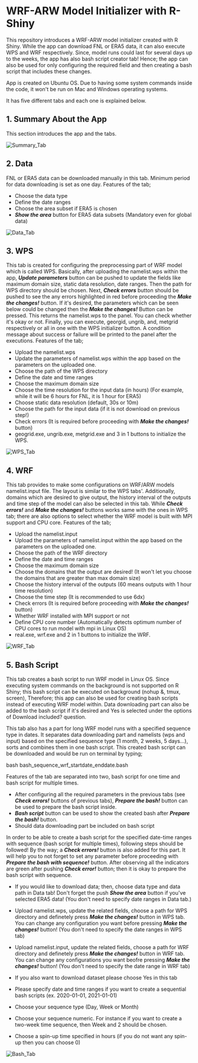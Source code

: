 # WRF-ARW Model Initializer with R-Shiny

This repository introduces a WRF-ARW model initializer created with R Shiny. While the app can download FNL or ERA5 data, it can also execute WPS and WRF respectively. Since, model runs could last for several days up to the weeks, the app has also bash script creator tab! Hence; the app can also be used for only configuring the required field and then creating a bash script that includes these changes.

App is created on Ubuntu OS. Due to having some system commands inside the code, it won't be run on Mac and Windows operating systems.

It has five different tabs and each one is explained below.

## 1. Summary About the App
This section introduces the app and the tabs.

![Summary_Tab](figures/summary_tab_sample.png)

## 2. Data
FNL or ERA5 data can be downloaded manually in this tab. Minimum period for data downloading is set as one day. Features of the tab;

* Choose the data type
* Define the date ranges
* Choose the area subset if ERA5 is chosen
* ***Show the area*** button for ERA5 data subsets (Mandatory even for global data)

![Data_Tab](figures/data_tab_sample.png)

## 3. WPS
This tab is created for configuring the preprocessing part of WRF model which is called WPS. Basically, after uploading the namelist.wps within the app, ***Update parameters*** button can be pushed to update the fields like maximum domain size, static data resolution, date ranges. Then the path for WPS directory should be chosen. Next, ***Check errors*** button should be pushed to see the any errors highlighted in red before proceeding the ***Make the changes!*** button. If it's desired, the parameters which can be seen below could be changed then the ***Make the changes!*** Button can be pressed. This returns the namelist.wps to the panel. You can check whether it's okay or not. Finally, you can execute, georgid, ungrib, and, metgrid respectively or all in one with the WPS initializer button. A condition message about success or failure will be printed to the panel after the executions. Features of the tab;

* Upload the namelist.wps
* Update the parameters of namelist.wps within the app based on the parameters on the uploaded one.
* Choose the path of the WPS directory
* Define the date and time ranges
* Choose the maximum domain size
* Choose the time resolution for the input data (in hours) (For example, while it will be 6 hours for FNL, it is 1 hour for ERA5)
* Choose static data resolution (default, 30s or 10m)
* Choose the path for the input data (if it is not download on previous step!)
* Check errors (It is required before proceeding with ***Make the changes!*** button)
* geogrid.exe, ungrib.exe, metgrid.exe and 3 in 1 buttons to initialize the WPS.

![WPS_Tab](figures/wps_tab_sample.png)

## 4. WRF
This tab provides to make some configurations on WRF/ARW models namelist.input file. The layout is similar to the WPS tabs'. Additionally, domains which are desired to give output, the history interval of the outputs and time step of the model can also be selected in this tab. While ***Check errors!*** and ***Make the changes!*** buttons works same with the ones in WPS tab; there are also options to select whether the WRF model is built with MPI support and CPU core. Features of the tab;

* Upload the namelist.input
* Upload the parameters of namelist.input within the app based on the parameters on the uploaded one.
* Choose the path of the WRF directory
* Define the date and time ranges
* Choose the maximum domain size
* Choose the domains that the output are desired! (It won't let you choose the domains that are greater than max domain size)
* Choose the history interval of the outputs (60 means outputs with 1 hour time resolution)
* Choose the time step (It is recommended to use 6dx)
* Check errors (It is required before proceeding with ***Make the changes!*** button)
* Whether WRF installed with MPI support or not
* Define CPU core number (Automatically detects optimum number of CPU cores to run model with mpi in Linux OS)
* real.exe, wrf.exe and 2 in 1 buttons to initialize the WRF.

![WRF_Tab](figures/wrf_tab_sample.png)


## 5. Bash Script
This tab creates a bash script to run WRF model in Linux OS. Since executing system commands on the background is not supported on R Shiny; this bash script can be executed on background (nohup &, tmux, screen), Therefore; this app can also be used for creating bash scripts instead of executing WRF model within. Data downloading part can also be added to the bash script if it's desired and Yes is selected under the options of Download included? question.

This tab also has a part for long WRF model runs with a specified sequence type in dates. It separates data downloading part and namelists (wps and input) based on the specified sequence type (1 month, 2 weeks, 5 days...), sorts and combines them in one bash script. This created bash script can be downloaded and would be run on terminal by typing;

bash bash_sequence_wrf_startdate_enddate.bash

Features of the tab are separated into two, bash script for one time and bash script for multiple times.

* After configuring all the required parameters in the previous tabs (see ***Check errors!*** buttons of previous tabs), ***Prepare the bash!*** button can be used to prepare the bash script inside. 
* ***Bash script*** button can be used to show the created bash after ***Prepare the bash!*** button.
* Should data downloading part be included on bash script

In order to be able to create a bash script for the specified date-time ranges with sequence (bash script for multiple times), following steps should be followed! By the way; a ***Check errors!*** button is also added for this part. It will help you to not forget to set any parameter before proceeding with ***Prepare the bash with sequence!*** button. After observing all the indicators are green after pushing ***Check error!*** button; then it is okay to prepare the bash script with sequence. 
 
* If you would like to download data; then, choose data type and data path in Data tab! Don't forget the push ***Show the area*** button if you've selected ERA5 data! (You don't need to specify date ranges in Data tab.)

* Upload namelist.wps, update the related fields, choose a path for WPS directory and definetely press ***Make the changes!*** button in WPS tab. You can change any configuration you want before pressing ***Make the changes!*** button! (You don't need to specify the date ranges in WPS tab)

* Upload namelist.input, update the related fields, choose a path for WRF directory and definetely press ***Make the changes!*** button in WRF tab. You can change any configurations you want beofre pressing ***Make the changes!*** button! (You don't need to specify the date range in WRF tab)

* If you also want to download dataset please choose Yes in this tab

* Please specify date and time ranges if you want to create a sequential bash scripts (ex. 2020-01-01, 2021-01-01)

* Choose your sequence type (Day, Week or Month)

* Choose your sequence numeric. For instance if you want to create a two-week time sequence, then Week and 2 should be chosen.

* Choose a spin-up time specified in hours (if you do not want any spin-up then you can choose 0)

![Bash_Tab](figures/bash_tab_sample.png)
